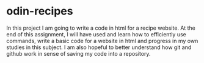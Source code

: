 # odin-recipes
In this project I am going to write a code in html for a recipe website. At the end of this assignment, I will have used and learn how to efficiently
use commands, write a basic code for a website in html and progress in my own studies in this subject. I am also hopeful to better understand how git and github work in sense of saving my code into a repository. 